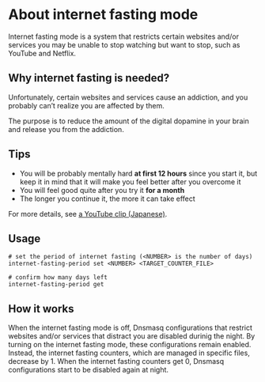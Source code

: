 # About internet fasting mode
Internet fasting mode is a system that restricts certain websites and/or services you may be unable to stop watching but want to stop, such as YouTube and Netflix.

## Why internet fasting is needed?
Unfortunately, certain websites and services cause an addiction, and you probably can’t realize you are affected by them.

The purpose is to reduce the amount of the digital dopamine in your brain and release you from the addiction.

## Tips
* You will be probably mentally hard **at first 12 hours** since you start it, but keep it in mind that it will make you feel better after you overcome it
* You will feel good quite after you try it **for a month**
* The longer you continue it, the more it can take effect

For more details, see [a YouTube clip (Japanese)](https://www.youtube.com/watch?v=SWFRdY5E0B0).

## Usage

```shell
# set the period of internet fasting (<NUMBER> is the number of days)
internet-fasting-period set <NUMBER> <TARGET_COUNTER_FILE>

# confirm how many days left
internet-fasting-period get
```

## How it works
When the internet fasting mode is off, Dnsmasq configurations that restrict websites and/or services that distract you are disabled durinig the night. By turning on the internet fasting mode, these configurations remain enabled. Instead, the internet fasting counters, which are managed in specific files, decrease by 1. When the internet fasting counters get 0, Dnsmasq configurations start to be disabled again at night.
